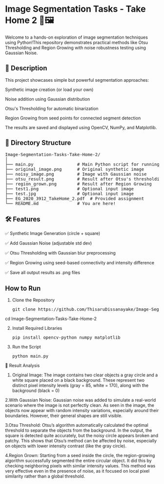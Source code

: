 # Image Segmentation Tasks - Take Home 2 🧠🖼️
Welcome to a hands-on exploration of image segmentation techniques using Python!This repository demonstrates practical methods like Otsu Thresholding and Region Growing with noise robustness testing using Gaussian Noise.

## 🧪 Description

This project showcases simple but powerful segmentation approaches:

Synthetic image creation (or load your own)

Noise addition using Gaussian distribution

Otsu's Thresholding for automatic binarization

Region Growing from seed points for connected segment detection

The results are saved and displayed using OpenCV, NumPy, and Matplotlib.

## 📁 Directory Structure

<pre>Image-Segmentation-Tasks-Take-Home-2/
│
├── main.py                 # Main Python script for running all tasks
├── original_image.png      # Original synthetic image
├── noisy_image.png         # Image with Gaussian noise
├── otsu_result.png         # Result after Otsu's thresholding
├── region_grown.png        # Result after Region Growing
├── test1.png               # Optional input image
├── test.jpg                # Optional input image
├── EG_2020_3912_TakeHome_2.pdf  # Provided assignment
└── README.md               # You are here!</pre>

## 🛠️ Features

✅ Synthetic Image Generation (circle + square)

✅ Add Gaussian Noise (adjustable std dev)

✅ Otsu Thresholding with Gaussian blur preprocessing

✅ Region Growing using seed-based connectivity and intensity difference

✅ Save all output results as .png files

## How to Run
1. Clone the Repository
   <pre>git clone https://github.com/ThisaruDissanayake/Image-Segmentation-Tasks-Take-Home-2.git
cd Image-Segmentation-Tasks-Take-Home-2</pre>

2. Install Required Libraries
   <pre>pip install opencv-python numpy matplotlib</pre>
3. Run the Script
   <pre>python main.py</pre>
   
📌 Result Analysis

1. Original Image:
The image contains two clear objects a gray circle and a white square placed on a black 
background. These represent two distinct pixel intensity levels (gray = 85, white = 170), 
along with the background (black = 0)

2.With Gaussian Noise:
Gaussian noise was added to simulate a real-world scenario where the image is not perfectly 
clean. As seen in the image, the objects now appear with random intensity variations, 
especially around their boundaries. However, their general shapes are still visible.

3.Otsu Threshold:
Otsu’s algorithm automatically calculated the optimal threshold to separate the objects from 
the background. In the output, the square is detected quite accurately, but the noisy circle 
appears broken and patchy. This shows that Otsu’s method can be affected by noise, 
especially on objects with lower intensity contrast (like the gray circle).

4.Region Grown:
Starting from a seed inside the circle, the region-growing algorithm successfully segmented 
the entire circular object. It did this by checking neighboring pixels with similar intensity 
values. This method was very effective even in the presence of noise, as it focused on local 
pixel similarity rather than a global threshold.

